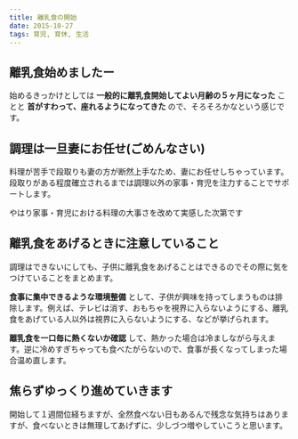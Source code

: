 ```yaml
---
title: 離乳食の開始
date: 2015-10-27
tags: 育児, 育休, 生活
---
```


## 離乳食始めましたー

始めるきっかけとしては **一般的に離乳食開始してよい月齢の５ヶ月になった** ことと **首がすわって、座れるようになってきた** ので、そろそろかなという感じです。

## 調理は一旦妻にお任せ(ごめんなさい)

料理が苦手で段取りも妻の方が断然上手なため、妻にお任せしちゃっています。段取りがある程度確立されるまでは調理以外の家事・育児を注力することでサポートします。

やはり家事・育児における料理の大事さを改めて実感した次第です

## 離乳食をあげるときに注意していること

調理はできないにしても、子供に離乳食をあげることはできるのでその際に気をつけていることをまとめます。

**食事に集中できるような環境整備** として、子供が興味を持ってしまうものは排除します。例えば、テレビは消す、おもちゃを視界に入らないようにする、離乳食をあげている人以外は視界に入らないようにする、などが挙げられます。

**離乳食を一口毎に熱くないか確認** して、熱かった場合は冷ましながら与えます。逆に冷めすぎちゃっても食べたがらないので、食事が長くなってしまった場合温め直します。

## 焦らずゆっくり進めていきます

開始して１週間位経ちますが、全然食べない日もあるんで残念な気持ちはありますが、食べないときは無理してあげずに、少しづつ増やしていこうと思います。
